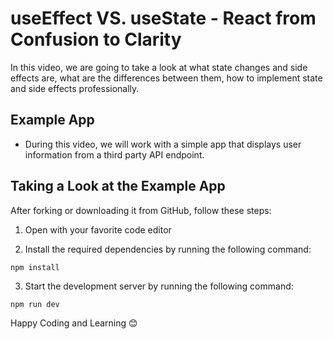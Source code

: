 # **useEffect VS. useState - React from Confusion to Clarity**

In this video, we are going to take a look at what state changes and side effects are, what are the differences between them, how to implement state and side effects professionally.

## Example App

- During this video, we will work with a simple app that displays user information from a third party API endpoint.

## Taking a Look at the Example App

After forking or downloading it from GitHub, follow these steps:

1. Open with your favorite code editor

2. Install the required dependencies by running the following command:

```
npm install
```

3. Start the development server by running the following command:

```
npm run dev
```

Happy Coding and Learning 😊

